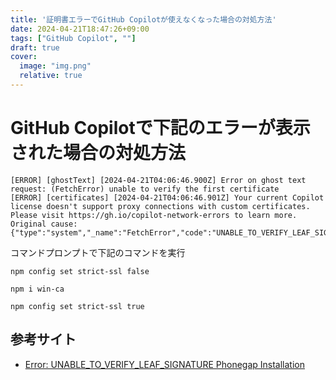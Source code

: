 ```yaml
---
title: '証明書エラーでGitHub Copilotが使えなくなった場合の対処方法'
date: 2024-04-21T18:47:26+09:00
tags: ["GitHub Copilot", ""]
draft: true
cover:
  image: "img.png"
  relative: true
---
```


# GitHub Copilotで下記のエラーが表示された場合の対処方法

```
[ERROR] [ghostText] [2024-04-21T04:06:46.900Z] Error on ghost text request: (FetchError) unable to verify the first certificate
[ERROR] [certificates] [2024-04-21T04:06:46.901Z] Your current Copilot license doesn't support proxy connections with custom certificates. Please visit https://gh.io/copilot-network-errors to learn more. Original cause: {"type":"system","_name":"FetchError","code":"UNABLE_TO_VERIFY_LEAF_SIGNATURE"}
```

コマンドプロンプトで下記のコマンドを実行

```
npm config set strict-ssl false
```

```
npm i win-ca
```

```
npm config set strict-ssl true
```

## 参考サイト

- [Error: UNABLE_TO_VERIFY_LEAF_SIGNATURE Phonegap Installation](https://stackoverflow.com/questions/20747817/error-unable-to-verify-leaf-signature-phonegap-installation)

